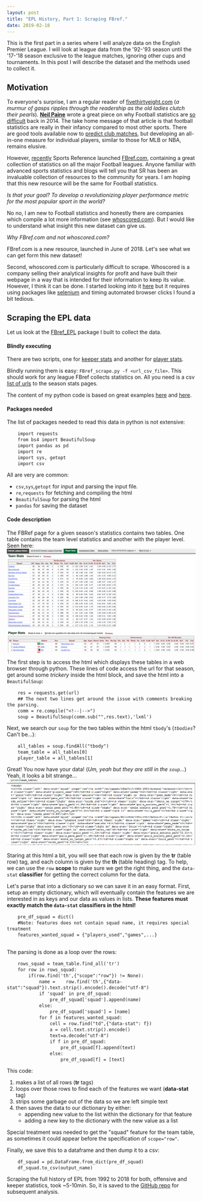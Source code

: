 ```yaml
---
layout: post
title: "EPL History, Part 1: Scraping FBref."
date: 2019-02-18
---
```


This is the first part in a series where I will analyze data on the English Premier League. I will look at league data from the '92-'93 season until the '17-'18 season exclusive to the league matches, ignoring other cups and tournaments. In this post I will describe the dataset and the methods used to collect it.

## Motivation

To everyone's surprise, I am a regular reader of [fivethirtyeight.com](https://fivethirtyeight.com/) (_a murmur of gasps ripples through the readership as the old ladies clutch their pearls_). [**Neil Paine**](https://twitter.com/neil_paine) wrote a great piece on why Football statistics are [so difficult](https://fivethirtyeight.com/features/what-analytics-can-teach-us-about-the-beautiful-game/) back in 2014. The take home message of that article is that football statistics are really in their infancy compared to most other sports. There are good tools available now to [predict club matches](https://projects.fivethirtyeight.com/soccer-predictions/), but developing an all-in-one measure for individual players, similar to those for MLB or NBA, remains elusive. 

However, [recently](https://www.sports-reference.com/blog/2018/06/fbref-com-launches-today/) Sports Reference launched [FBref.com](https://fbref.com/), containing a great collection of statistics on all the major Football leagues. Anyone familiar with advanced sports statistics and blogs will tell you that SR has been an invaluable collection of resources to the community for years. I am hoping that this new resource will be the same for Football statistics.

_Is that your goal? To develop a revolutionizing player performance metric for the most popular sport in the world?_

No no, I am new to Football statistics and honestly there are companies which compile a lot more information (see [whoscored.com](https://www.whoscored.com/)). But I would like to understand what insight this new dataset can give us.

_Why FBref.com and not whoscored.com?_

FBref.com is a new resource, launched in June of 2018. Let's see what we can get form this new dataset!

Second, whoscored.com is particularly difficult to scrape. Whoscored is a company selling their analytical insights for profit and have built their webpage in a way that is intended for their information to keep its value. However, I think it can be done. I started looking into it [here](https://github.com/chmartin/FBref_EPL/blob/master/Notes_whoscored.ipynb) but it requires using packages like [selenium](https://www.seleniumhq.org/) and timing automated browser clicks I found a bit tedious.

## Scraping the EPL data

Let us look at the [FBref_EPL](https://github.com/chmartin/FBref_EPL) package I built to collect the data.

#### Blindly executing
There are two scripts, one for [keeper stats](https://github.com/chmartin/FBref_EPL/blob/master/FBref_gk_scrape.py) and another for [player stats](https://github.com/chmartin/FBref_EPL/blob/master/FBref_scrape.py). 

Blindly running them is easy: `FBref_scrape.py -f <url_csv_file>`.
This should work for any league FBref collects statistics on. All you need is a csv [list of urls](https://github.com/chmartin/FBref_EPL/blob/master/Fbref_URLs.csv) to the season stats pages.

The content of my python code is based on great examples [here](https://medium.com/@smehta/scrape-and-create-your-own-beautiful-dataset-from-sports-reference-com-using-beautifulsoup-python-c26d6920684e) and [here](https://github.com/BenKite/baseball_data/blob/master/baseballReferenceScrape.py).

#### Packages needed

The list of packages needed to read this data in python is not extensive:
```
    import requests
    from bs4 import BeautifulSoup
    import pandas as pd
    import re
    import sys, getopt
    import csv
```

All are very are common:
* `csv`,`sys`,`getopt` for input and parsing the input file.
* `re`,`requests` for fetching and compiling the html
* `BeautifulSoup` for parsing the html
* `pandas` for saving the dataset

#### Code description

The FBRef page for a given season's statistics contains two tables. One table contains the team level statistics and another with the player level. Seen here:
![Fbref Screenshot](/assets/images/FBrefshot.png)

The first step is to access the html which displays these tables in a web browser through python. These lines of code access the url for that season, get around some _trickery_ inside the html block, and save the html into a `BeautifulSoup`:

```
    res = requests.get(url)
    ## The next two lines get around the issue with comments breaking the parsing.
    comm = re.compile("<!--|-->")
    soup = BeautifulSoup(comm.sub("",res.text),'lxml')
```
Next, we search our `soup` for the two tables within the html `tbody`'s (_`tbodies`_? Can't be...):
```
    all_tables = soup.findAll("tbody")
    team_table = all_tables[0]
    player_table = all_tables[1]
```

Great! You now have your data! (_Um, yeah but they are still in the `soup`..._) Yeah, it looks a bit strange...
![html Screenshot](/assets/images/FBhtmlshot.png)

Staring at this html a bit, you will see that each row is given by the **tr** (table row) tag, and each column is given by the **th** (table heading) tag. To help, we can use the `row` **scope** to make sure we get the right thing, and the `data-stat` **classifier** for getting the correct column for the data.

Let's parse that into a dictionary so we can save it in an easy format. First, setup an empty dictionary, which will eventually contain the features we are interested in as keys and our data as values in lists. **These features must exactly match the `data-stat` classifiers in the html!**

```
	pre_df_squad = dict()
    #Note: features does not contain squad name, it requires special treatment
    features_wanted_squad = {"players_used","games",...}
    
```
The parsing is done as a loop over the rows:

```
    rows_squad = team_table.find_all('tr')
    for row in rows_squad:
        if(row.find('th',{"scope":"row"}) != None):
            name =    row.find('th',{"data-stat":"squad"}).text.strip().encode().decode("utf-8")
            if 'squad' in pre_df_squad:
                pre_df_squad['squad'].append(name)
            else:
                pre_df_squad['squad'] = [name]
            for f in features_wanted_squad:
                cell = row.find("td",{"data-stat": f})
                a = cell.text.strip().encode()
                text=a.decode("utf-8")
                if f in pre_df_squad:
                    pre_df_squad[f].append(text)
                else:
                    pre_df_squad[f] = [text]
```

This code:
1. makes a list of all rows (**tr** tags)
2. loops over those rows to find each of the features we want (**data-stat** tag)
3. strips some garbage out of the data so we are left simple text
4. then saves the data to our dictionary by either:
    * appending new value to the list within the dictionary for that feature
    * adding a new key to the dictionary with the new value as a list
    
Special treatment was needed to get the "squad" feature for the team table, as sometimes it could appear before the specification of `scope="row"`. 

Finally, we save this to a dataframe and then dump it to a csv:

```
    df_squad = pd.DataFrame.from_dict(pre_df_squad)
    df_squad.to_csv(output_name)
```

Scraping the full history of EPL from 1992 to 2018 for both, offensive and keeper statistics, took ~5-10min. So, it is saved to the [GitHub repo](https://github.com/chmartin/FBref_EPL) for subsequent analysis.
